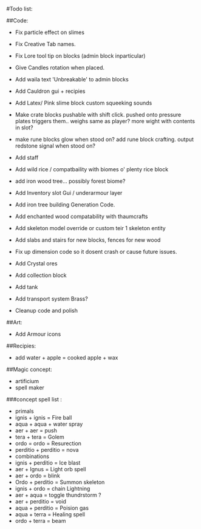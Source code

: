 #Todo list:

##Code:
* Fix particle effect on slimes
* Fix Creative Tab names.
* Fix Lore tool tip on blocks (admin block inparticular)
* Give Candles rotation when placed.
* Add waila text 'Unbreakable' to admin blocks
* Add Cauldron gui + recipies
* Add Latex/ Pink slime block custom squeeking sounds
* Make crate blocks pushable with shift click. pushed onto pressure plates triggers them.. weighs same as player? more wight with contents in slot?
* make rune blocks glow when stood on? add rune block crafting.  output redstone signal when stood on?
* Add staff
* Add wild rice / compatbaility with biomes o' plenty rice block
* add iron wood tree... possibly forest biome?
* Add Inventory slot Gui / underarmour layer
* Add iron tree building Generation Code.
* Add enchanted wood compatability with thaumcrafts
* Add skeleton model override or custom teir 1 skeleton entity
* Add slabs and stairs for new blocks, fences for new wood

* Fix up dimension code so it dosent crash or cause future issues.

* Add Crystal ores
* Add collection block
* Add tank
* Add transport system Brass?
* Cleanup code and polish

##Art:
* Add Armour icons

##Recipies:
* add water + apple = cooked apple + wax

##Magic concept:
* artificium
* spell maker
 
###concept spell list :
* primals
* ignis + ignis = Fire ball
* aqua + aqua + water spray
* aer + aer = push
* tera + tera = Golem
* ordo = ordo = Resurection
* perditio + perditio = nova
* combinations
* ignis + perditio = Ice blast
* aer + Ignus = Light orb spell
* aer + ordo = blink
* Ordo + perditio = Summon skeleton
* ignis + ordo = chain Lightning
* aer + aqua = toggle thundrstorm ?
* aer + perditio = void
* aqua + perditio = Poision gas
* aqua + terra = Healing spell
* ordo + terra = beam
